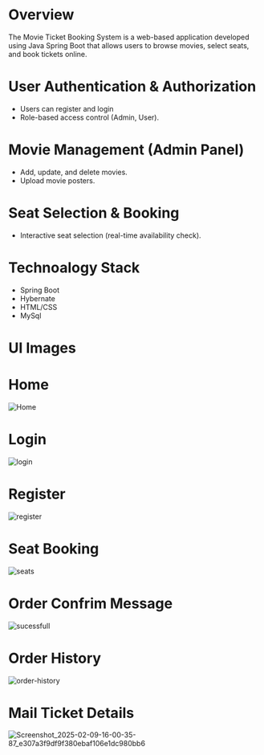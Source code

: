 # Overview
The Movie Ticket Booking System is a web-based application developed using Java Spring Boot that allows users to browse movies, select seats, and book tickets online.

# User Authentication & Authorization
* Users can register and login
* Role-based access control (Admin, User).

# Movie Management (Admin Panel)
* Add, update, and delete movies.
* Upload movie posters.

# Seat Selection & Booking
* Interactive seat selection (real-time availability check).

# Technoalogy Stack
* Spring Boot
* Hybernate
* HTML/CSS
* MySql

# UI Images
# Home
![Home](https://github.com/user-attachments/assets/c321f30b-44ef-44ce-b64d-ab69a12dbe64)

# Login
![login](https://github.com/user-attachments/assets/8225a583-d9f9-4172-9cc3-22937e599dd2)

# Register
![register](https://github.com/user-attachments/assets/300e7e41-afdb-4693-a6ba-0936a4eec78f)

# Seat Booking
![seats](https://github.com/user-attachments/assets/a9a69fb5-9f0c-4b2f-97e1-309dffe92099)

# Order Confrim Message
![sucessfull](https://github.com/user-attachments/assets/22c4802b-f9f2-41b7-9b6f-7670d7509541)

# Order History
![order-history](https://github.com/user-attachments/assets/851c4574-b7a3-49e2-9b4b-82bcfdf04d0c)

# Mail Ticket Details
![Screenshot_2025-02-09-16-00-35-87_e307a3f9df9f380ebaf106e1dc980bb6](https://github.com/user-attachments/assets/5e682aa3-0046-460f-b7f8-1dbde0a9832d)









